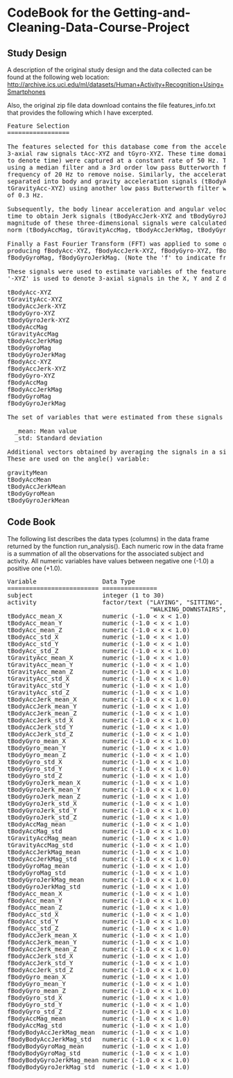 # CodeBook for the Getting-and-Cleaning-Data-Course-Project

<h2>Study Design</h2>

A description of the original study design and the data collected can be found at the following web location:<br>
http://archive.ics.uci.edu/ml/datasets/Human+Activity+Recognition+Using+Smartphones 

Also, the original zip file data download contains the file features_info.txt that provides the following which I have excerpted. 
<pre>
Feature Selection 
=================

The features selected for this database come from the accelerometer and gyroscope
3-axial raw signals tAcc-XYZ and tGyro-XYZ. These time domain signals (prefix 't' 
to denote time) were captured at a constant rate of 50 Hz. Then they were filtered 
using a median filter and a 3rd order low pass Butterworth filter with a corner 
frequency of 20 Hz to remove noise. Similarly, the acceleration signal was then 
separated into body and gravity acceleration signals (tBodyAcc-XYZ and 
tGravityAcc-XYZ) using another low pass Butterworth filter with a corner frequency 
of 0.3 Hz. 

Subsequently, the body linear acceleration and angular velocity were derived in 
time to obtain Jerk signals (tBodyAccJerk-XYZ and tBodyGyroJerk-XYZ). Also the 
magnitude of these three-dimensional signals were calculated using the Euclidean 
norm (tBodyAccMag, tGravityAccMag, tBodyAccJerkMag, tBodyGyroMag, tBodyGyroJerkMag). 

Finally a Fast Fourier Transform (FFT) was applied to some of these signals 
producing fBodyAcc-XYZ, fBodyAccJerk-XYZ, fBodyGyro-XYZ, fBodyAccJerkMag, 
fBodyGyroMag, fBodyGyroJerkMag. (Note the 'f' to indicate frequency domain signals). 

These signals were used to estimate variables of the feature vector for each pattern: 
'-XYZ' is used to denote 3-axial signals in the X, Y and Z directions.

tBodyAcc-XYZ
tGravityAcc-XYZ
tBodyAccJerk-XYZ
tBodyGyro-XYZ
tBodyGyroJerk-XYZ
tBodyAccMag
tGravityAccMag
tBodyAccJerkMag
tBodyGyroMag
tBodyGyroJerkMag
fBodyAcc-XYZ
fBodyAccJerk-XYZ
fBodyGyro-XYZ
fBodyAccMag
fBodyAccJerkMag
fBodyGyroMag
fBodyGyroJerkMag

The set of variables that were estimated from these signals are: 

  _mean: Mean value
  _std: Standard deviation

Additional vectors obtained by averaging the signals in a signal window sample.
These are used on the angle() variable:

gravityMean
tBodyAccMean
tBodyAccJerkMean
tBodyGyroMean
tBodyGyroJerkMean
</pre>

<h2>Code Book</h2>

The following list describes the data types (columns) in the data frame returned by the function run_analysis(). Each numeric row in the data frame is a summation of all the observations for the associated subject and activity. All numeric variables have values between negative one (-1.0) a positive one (+1.0). 
<pre>
Variable                  Data Type
========================= ===============
subject				      integer (1 to 30)
activity                  factor/text ("LAYING", "SITTING", "STANDING", "WALKING",
                                       "WALKING_DOWNSTAIRS", "WALKING_UPSTAIRS")
tBodyAcc_mean_X           numeric (-1.0 < x < 1.0)
tBodyAcc_mean_Y           numeric (-1.0 < x < 1.0)
tBodyAcc_mean_Z           numeric (-1.0 < x < 1.0)
tBodyAcc_std_X            numeric (-1.0 < x < 1.0)
tBodyAcc_std_Y            numeric (-1.0 < x < 1.0)
tBodyAcc_std_Z            numeric (-1.0 < x < 1.0)
tGravityAcc_mean_X        numeric (-1.0 < x < 1.0)
tGravityAcc_mean_Y        numeric (-1.0 < x < 1.0)
tGravityAcc_mean_Z        numeric (-1.0 < x < 1.0)
tGravityAcc_std_X         numeric (-1.0 < x < 1.0)
tGravityAcc_std_Y         numeric (-1.0 < x < 1.0)
tGravityAcc_std_Z         numeric (-1.0 < x < 1.0)
tBodyAccJerk_mean_X       numeric (-1.0 < x < 1.0)
tBodyAccJerk_mean_Y       numeric (-1.0 < x < 1.0)
tBodyAccJerk_mean_Z       numeric (-1.0 < x < 1.0)
tBodyAccJerk_std_X        numeric (-1.0 < x < 1.0)
tBodyAccJerk_std_Y        numeric (-1.0 < x < 1.0)
tBodyAccJerk_std_Z        numeric (-1.0 < x < 1.0)
tBodyGyro_mean_X          numeric (-1.0 < x < 1.0)
tBodyGyro_mean_Y          numeric (-1.0 < x < 1.0)
tBodyGyro_mean_Z          numeric (-1.0 < x < 1.0)
tBodyGyro_std_X           numeric (-1.0 < x < 1.0)
tBodyGyro_std_Y           numeric (-1.0 < x < 1.0)
tBodyGyro_std_Z           numeric (-1.0 < x < 1.0)
tBodyGyroJerk_mean_X      numeric (-1.0 < x < 1.0)
tBodyGyroJerk_mean_Y      numeric (-1.0 < x < 1.0)
tBodyGyroJerk_mean_Z      numeric (-1.0 < x < 1.0)
tBodyGyroJerk_std_X       numeric (-1.0 < x < 1.0)
tBodyGyroJerk_std_Y       numeric (-1.0 < x < 1.0)
tBodyGyroJerk_std_Z       numeric (-1.0 < x < 1.0)
tBodyAccMag_mean          numeric (-1.0 < x < 1.0)
tBodyAccMag_std           numeric (-1.0 < x < 1.0)
tGravityAccMag_mean       numeric (-1.0 < x < 1.0)
tGravityAccMag_std        numeric (-1.0 < x < 1.0)
tBodyAccJerkMag_mean      numeric (-1.0 < x < 1.0)
tBodyAccJerkMag_std       numeric (-1.0 < x < 1.0)
tBodyGyroMag_mean         numeric (-1.0 < x < 1.0)
tBodyGyroMag_std          numeric (-1.0 < x < 1.0)
tBodyGyroJerkMag_mean     numeric (-1.0 < x < 1.0)
tBodyGyroJerkMag_std      numeric (-1.0 < x < 1.0)
fBodyAcc_mean_X           numeric (-1.0 < x < 1.0)
fBodyAcc_mean_Y           numeric (-1.0 < x < 1.0)
fBodyAcc_mean_Z           numeric (-1.0 < x < 1.0)
fBodyAcc_std_X            numeric (-1.0 < x < 1.0)
fBodyAcc_std_Y            numeric (-1.0 < x < 1.0)
fBodyAcc_std_Z            numeric (-1.0 < x < 1.0)
fBodyAccJerk_mean_X       numeric (-1.0 < x < 1.0)
fBodyAccJerk_mean_Y       numeric (-1.0 < x < 1.0)
fBodyAccJerk_mean_Z       numeric (-1.0 < x < 1.0)
fBodyAccJerk_std_X        numeric (-1.0 < x < 1.0)
fBodyAccJerk_std_Y        numeric (-1.0 < x < 1.0)
fBodyAccJerk_std_Z        numeric (-1.0 < x < 1.0)
fBodyGyro_mean_X          numeric (-1.0 < x < 1.0)
fBodyGyro_mean_Y          numeric (-1.0 < x < 1.0)
fBodyGyro_mean_Z          numeric (-1.0 < x < 1.0)
fBodyGyro_std_X           numeric (-1.0 < x < 1.0)
fBodyGyro_std_Y           numeric (-1.0 < x < 1.0)
fBodyGyro_std_Z           numeric (-1.0 < x < 1.0)
fBodyAccMag_mean          numeric (-1.0 < x < 1.0)
fBodyAccMag_std           numeric (-1.0 < x < 1.0)
fBodyBodyAccJerkMag_mean  numeric (-1.0 < x < 1.0)
fBodyBodyAccJerkMag_std   numeric (-1.0 < x < 1.0)
fBodyBodyGyroMag_mean     numeric (-1.0 < x < 1.0)
fBodyBodyGyroMag_std      numeric (-1.0 < x < 1.0)
fBodyBodyGyroJerkMag_mean numeric (-1.0 < x < 1.0)
fBodyBodyGyroJerkMag_std  numeric (-1.0 < x < 1.0)
</pre>  